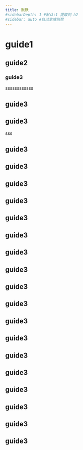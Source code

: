 ```yaml
---
title: 默默
#sidebarDepth: 1 #默认:1 提取到 h2
#sidebar: auto #自动生成侧栏
---
```


# guide1

## guide2

### guide3

ssssssssssss

## guide3

## guide3

sss

## guide3

## guide3

## guide3

## guide3

## guide3

## guide3

## guide3

## guide3

## guide3

## guide3

## guide3

## guide3

## guide3

## guide3

## guide3

## guide3

## guide3

## guide3
